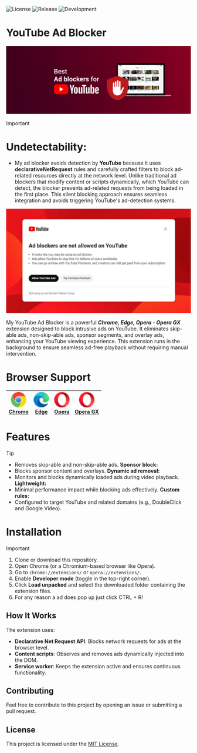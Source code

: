 ![License](https://img.shields.io/badge/License-MIT-blue) ![Release](https://img.shields.io/badge/Release-2.0.9-blue) ![Development](https://img.shields.io/badge/Development-2.0.9-blue.svg)
# YouTube Ad Blocker

![YT Logo](https://github.com/Pekadii/YouTube-Ad-Blocker/blob/main/Images/YT_Ad_Blocker.png)

> [!IMPORTANT]
> # Undetectability:
> - My ad blocker avoids detection by **YouTube** because it uses **declarativeNetRequest** rules and carefully crafted filters to block ad-related resources directly at the network level. Unlike traditional ad blockers that modify content or scripts dynamically, which YouTube can detect, the blocker prevents ad-related requests from being loaded in the first place. This silent blocking approach ensures seamless integration and avoids triggering YouTube's ad-detection systems.

![Bypass Logo](https://github.com/Pekadii/YouTube-Ad-Blocker/blob/main/Images/Not_detected.png)

My YouTube Ad Blocker is a powerful ***Chrome, Edge, Opera - Opera GX*** extension designed to block intrusive ads on YouTube. It eliminates skip-able ads, non-skip-able ads, sponsor segments, and overlay ads, enhancing your YouTube viewing experience. This extension runs in the background to ensure seamless ad-free playback without requiring manual intervention.


# Browser Support

| <a href="https://www.google.com/chrome/"><img src="./logos/chrome.svg" width="42px" /><br /><span>Chrome</span></a> | <a href="https://www.microsoft.com/edge"><img src="./logos/edge.svg" width="42px" /><br /><span>Edge</span></a> | <a href="https://www.opera.com/"><img src="./logos/opera.svg" width="42px" /><br /><span>Opera</span></a> | <a href="https://www.opera.com/gx"><img src="./logos/operagx.svg" width="42px" /><br /><span>Opera GX</span></a> |
| ---- | ---- | ---- | ---- |


# Features
> [!TIP]
> - Removes skip-able and non-skip-able ads.
> **Sponsor block:**
> - Blocks sponsor content and overlays.
> **Dynamic ad removal:**
> - Monitors and blocks dynamically loaded ads during video playback.
> **Lightweight:**
> - Minimal performance impact while blocking ads effectively.
> **Custom rules:**
> - Configured to target YouTube and related domains (e.g., DoubleClick and Google Video).

# Installation
> [!IMPORTANT]
> 1. Clone or download this repository.
> 2. Open Chrome (or a Chromium-based browser like Opera).
> 3. Go to `chrome://extensions/` or `opera://extensions/`.
> 4. Enable **Developer mode** (toggle in the top-right corner).
> 5. Click **Load unpacked** and select the downloaded folder containing the extension files.
> 6. For any reason a ad does pop up just click CTRL + R!

## How It Works
The extension uses:
- **Declarative Net Request API**: Blocks network requests for ads at the browser level.
- **Content scripts**: Observes and removes ads dynamically injected into the DOM.
- **Service worker**: Keeps the extension active and ensures continuous functionality.


## Contributing
Feel free to contribute to this project by opening an issue or submitting a pull request.

## License
This project is licensed under the [MIT License](LICENSE).

